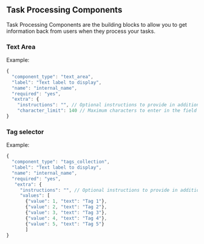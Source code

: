 ## Task Processing Components

Task Processing Components are the building blocks to allow you to get information back from users when they process your tasks.

### Text Area

Example:
```javascript
{
  "component_type": "text_area",
  "label": "Text label to display",
  "name": "internal_name",
  "required": "yes",
  "extra": {
    "instructions": "", // Optional instructions to provide in addition to the label
    "character_limit": 140 // Maximum characters to enter in the field
}
```

### Tag selector

Example:
```javascript
{
  "component_type": "tags_collection",
  "label": "Text label to display",
  "name": "internal_name",
  "required": "yes",
   "extra": {
     "instructions": "", // Optional instructions to provide in addition to the label
     "values": [
       {"value": 1, "text": "Tag 1"},
       {"value": 2, "text": "Tag 2"},
       {"value": 3, "text": "Tag 3"},
       {"value": 4, "text": "Tag 4"},
       {"value": 5, "text": "Tag 5"}
       ]
}
```


